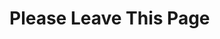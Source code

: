 <!DOCTYPE html>
<html>
  <head>
        <title> Please Leave </title>
        <style>  
        </style>
  </head>
  <body>
    <h1> Please Leave This Page</h1>
    
    
    
  </body>
</html>
